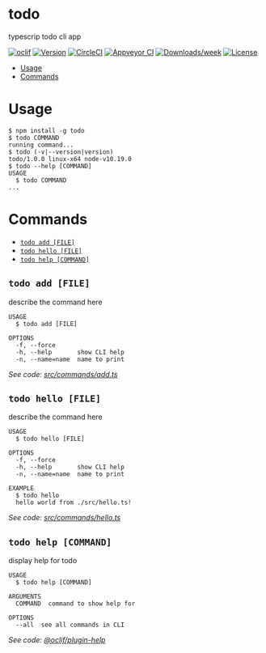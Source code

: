 todo
====

typescrip todo cli app

[![oclif](https://img.shields.io/badge/cli-oclif-brightgreen.svg)](https://oclif.io)
[![Version](https://img.shields.io/npm/v/todo.svg)](https://npmjs.org/package/todo)
[![CircleCI](https://circleci.com/gh/faizsarwar/todo/tree/master.svg?style=shield)](https://circleci.com/gh/faizsarwar/todo/tree/master)
[![Appveyor CI](https://ci.appveyor.com/api/projects/status/github/faizsarwar/todo?branch=master&svg=true)](https://ci.appveyor.com/project/faizsarwar/todo/branch/master)
[![Downloads/week](https://img.shields.io/npm/dw/todo.svg)](https://npmjs.org/package/todo)
[![License](https://img.shields.io/npm/l/todo.svg)](https://github.com/faizsarwar/todo/blob/master/package.json)

<!-- toc -->
* [Usage](#usage)
* [Commands](#commands)
<!-- tocstop -->
# Usage
<!-- usage -->
```sh-session
$ npm install -g todo
$ todo COMMAND
running command...
$ todo (-v|--version|version)
todo/1.0.0 linux-x64 node-v10.19.0
$ todo --help [COMMAND]
USAGE
  $ todo COMMAND
...
```
<!-- usagestop -->
# Commands
<!-- commands -->
* [`todo add [FILE]`](#todo-add-file)
* [`todo hello [FILE]`](#todo-hello-file)
* [`todo help [COMMAND]`](#todo-help-command)

## `todo add [FILE]`

describe the command here

```
USAGE
  $ todo add [FILE]

OPTIONS
  -f, --force
  -h, --help       show CLI help
  -n, --name=name  name to print
```

_See code: [src/commands/add.ts](https://github.com/faizsarwar/todo/blob/v1.0.0/src/commands/add.ts)_

## `todo hello [FILE]`

describe the command here

```
USAGE
  $ todo hello [FILE]

OPTIONS
  -f, --force
  -h, --help       show CLI help
  -n, --name=name  name to print

EXAMPLE
  $ todo hello
  hello world from ./src/hello.ts!
```

_See code: [src/commands/hello.ts](https://github.com/faizsarwar/todo/blob/v1.0.0/src/commands/hello.ts)_

## `todo help [COMMAND]`

display help for todo

```
USAGE
  $ todo help [COMMAND]

ARGUMENTS
  COMMAND  command to show help for

OPTIONS
  --all  see all commands in CLI
```

_See code: [@oclif/plugin-help](https://github.com/oclif/plugin-help/blob/v3.2.2/src/commands/help.ts)_
<!-- commandsstop -->
